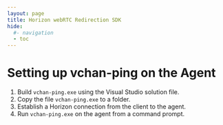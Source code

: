 ```yaml
---
layout: page
title: Horizon webRTC Redirection SDK
hide:
  #- navigation
  - toc
---
```


# Setting up vchan-ping on the Agent

1. Build `vchan-ping.exe` using the Visual Studio solution file.
2. Copy the file `vchan-ping.exe` to a folder.
3. Establish a Horizon connection from the client to the agent.
4. Run `vchan-ping.exe` on the agent from a command prompt.
